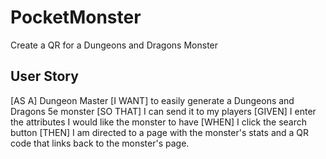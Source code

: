 # PocketMonster
Create a QR for a Dungeons and Dragons Monster

## User Story

[AS A] Dungeon Master [I WANT] to easily generate a Dungeons and Dragons 5e monster [SO THAT] I can send it to my players
[GIVEN] I enter the attributes I would like the monster to have [WHEN] I click the search button [THEN] I am directed to a page with the monster's stats and a QR code that links back to the monster's page.
